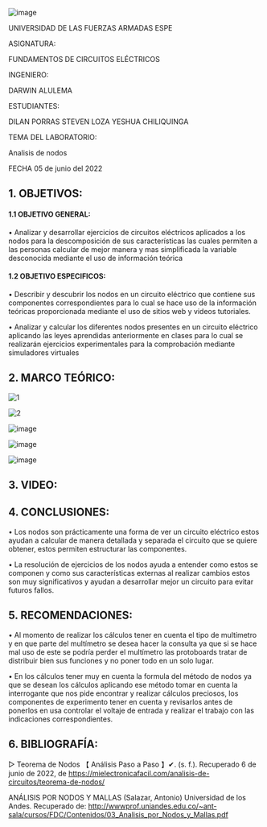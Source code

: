 ![image](https://user-images.githubusercontent.com/105320981/169589146-23574580-d5de-43cb-825d-f510a2e4c035.png)

UNIVERSIDAD DE LAS FUERZAS ARMADAS
ESPE


ASIGNATURA:

FUNDAMENTOS DE CIRCUITOS ELÉCTRICOS

INGENIERO:

 DARWIN ALULEMA

ESTUDIANTES:

DILAN PORRAS
STEVEN LOZA
YESHUA CHILIQUINGA

TEMA DEL LABORATORIO:

Analisis de nodos

FECHA
05 de junio del 2022

## 1. OBJETIVOS:
#### 1.1 OBJETIVO GENERAL:

•	Analizar y desarrollar ejercicios de circuitos eléctricos aplicados a los nodos para la descomposición de sus características las cuales permiten a las personas calcular de mejor manera y mas simplificada la variable desconocida mediante el uso de información teórica

#### 1.2 OBJETIVO ESPECIFICOS:

•	Describir y descubrir los nodos en un circuito eléctrico que contiene sus componentes correspondientes para lo cual se hace uso de la información teóricas proporcionada mediante el uso de sitios web y videos tutoriales.

•	Analizar y calcular los diferentes nodos presentes en un circuito eléctrico aplicando las leyes aprendidas anteriormente en clases para lo cual se realizarán ejercicios experimentales para la comprobación mediante simuladores virtuales  

## 2. MARCO TEÓRICO:

![1](https://user-images.githubusercontent.com/104863870/172283841-68b5bfcb-4c28-47aa-8672-34aeee76857d.jpg)

![2](https://user-images.githubusercontent.com/104863870/172283874-a10f202a-3d5d-44e0-b824-b453178fed72.jpg)

![image](https://user-images.githubusercontent.com/105320981/172299931-5f5bcd54-5820-4037-bd14-79b1d4a213f0.png)

![image](https://user-images.githubusercontent.com/105320981/172299978-ee66222b-eed9-419a-bc96-4e4014a8664d.png)

![image](https://user-images.githubusercontent.com/105320981/172303582-acea365b-9556-4227-9cb9-b10d648b949b.png)

## 3. VIDEO:

## 4. CONCLUSIONES:

•	Los nodos son prácticamente una forma de ver un circuito eléctrico estos ayudan a calcular de manera detallada y separada el circuito que se quiere obtener, estos permiten estructurar las componentes.

•	La resolución de ejercicios de los nodos ayuda a entender como estos se componen y como sus características externas al realizar cambios estos son muy significativos y ayudan a desarrollar mejor un circuito para evitar futuros fallos.

## 5. RECOMENDACIONES:

• Al momento de realizar los cálculos tener en cuenta el tipo de multímetro y en que parte del multímetro se desea hacer la consulta ya que si se hace mal uso de este se podría perder el multímetro las protoboards tratar de distribuir bien sus funciones y no poner todo en un solo lugar.

• En los cálculos tener muy en cuenta la formula del método de nodos ya que se desean los cálculos aplicando ese método tomar en cuenta la interrogante que nos pide encontrar y realizar cálculos preciosos, los componentes de experimento tener en cuenta y revisarlos antes de ponerlos en usa controlar el voltaje de entrada y realizar el trabajo con las indicaciones correspondientes.

## 6. BIBLIOGRAFÍA:

▷ Teorema de Nodos 【 Análisis Paso a Paso 】✔. (s. f.). Recuperado 6 de junio de 2022, de https://mielectronicafacil.com/analisis-de-circuitos/teorema-de-nodos/

ANÁLISIS POR NODOS Y MALLAS (Salazar, Antonio) Universidad de los Andes. Recuperado de: http://wwwprof.uniandes.edu.co/~ant-sala/cursos/FDC/Contenidos/03_Analisis_por_Nodos_y_Mallas.pdf
